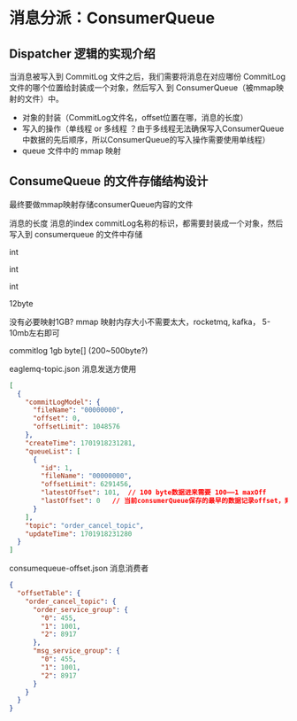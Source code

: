 # 消息分派：ConsumerQueue


## Dispatcher 逻辑的实现介绍

当消息被写入到 CommitLog 文件之后，我们需要将消息在对应哪份 CommitLog 文件的哪个位置给封装成一个对象，然后写入
到 ConsumerQueue（被mmap映射的文件）中。
- 对象的封装（CommitLog文件名，offset位置在哪，消息的长度）
- 写入的操作（单线程 or 多线程 ？由于多线程无法确保写入ConsumerQueue 中数据的先后顺序，所以ConsumerQueue的写入操作需要使用单线程）
- queue 文件中的 mmap 映射


## ConsumeQueue 的文件存储结构设计

最终要做mmap映射存储consumerQueue内容的文件

消息的长度 消息的index commitLog名称的标识，都需要封装成一个对象，然后写入到 consumerqueue 的文件中存储

int

int

int

12byte

没有必要映射1GB? mmap 映射内存大小不需要太大，rocketmq, kafka， 5-10mb左右即可

commitlog 1gb
byte[] (200~500byte?)

eaglemq-topic.json 消息发送方使用
```json
[
  {
    "commitLogModel": {
      "fileName": "00000000",
      "offset": 0,
      "offsetLimit": 1048576
    },
    "createTime": 1701918231281,
    "queueList": [
      {
        "id": 1,
        "fileName": "00000000",
        "offsetLimit": 6291456,
        "latestOffset": 101,  // 100 byte数据进来需要 100——1 maxOff
        "lastOffset": 0   // 当前consumerQueue保存的最早的数据记录offset，索引地址，消费过一段时间的数据做删除
      }
    ],
    "topic": "order_cancel_topic",
    "updateTime": 1701918231280
  }
]
```

consumequeue-offset.json 消息消费者

```json
{
  "offsetTable": {
    "order_cancel_topic": {
      "order_service_group": {
        "0": 455,
        "1": 1001,
        "2": 8917
      },
      "msg_service_group": {
        "0": 455,
        "1": 1001,
        "2": 8917
      }
    }
  }
}
```